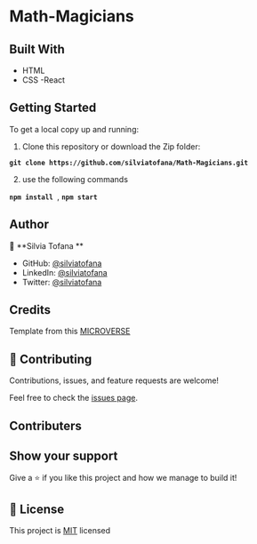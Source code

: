 # Math-Magicians

## Built With

- HTML
- CSS
-React

## Getting Started

To get a local copy up and running:

1. Clone this repository or download the Zip folder:

**``git clone https://github.com/silviatofana/Math-Magicians.git``**

2. use the following commands

**``npm install ``**, 
**``npm start``**

## Author

👤 **Silvia Tofana **

- GitHub: [@silviatofana](https://github.com/silviatofana)
- LinkedIn: [@silviatofana](www.linkedin.com/in/silvia-tofana-10b852186)
- Twitter: [@silviatofana](https://twitter.com/SilviaTofana)
## Credits

Template from this [MICROVERSE](https://www.microverse.org/)

## 🤝 Contributing

Contributions, issues, and feature requests are welcome!

Feel free to check the [issues page](https://github.com/silviatofana/Math-Magicians.git/issues).

## Contributers

## Show your support

Give a ⭐️ if you like this project and how we manage to build it!

## 📝 License

This project is [MIT](./MIT.md) licensed